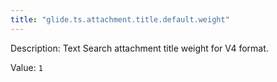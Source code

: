 ```yaml
---
title: "glide.ts.attachment.title.default.weight"
---
```


Description: Text Search attachment title weight for V4 format.

Value: `1`